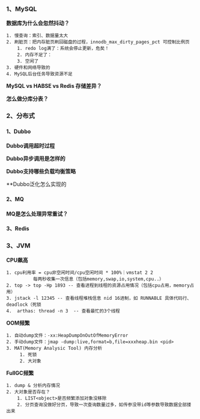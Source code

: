 ### 1、MySQL

**数据库为什么会忽然抖动？**

	1. 慢查询：索引、数据量太大
	2. 刷脏页：把内存脏页刷回磁盘的过程，innodb_max_dirty_pages_pct 可控制比例页
		1. redo log满了：系统会停止更新，危矣！
		2. 内存不足了：
		3. 空闲了
	3. 硬件和网络导致的
	4. MySQL后台任务导致资源不足


**MySQL vs HABSE vs Redis 存储差异？**


**怎么做分库分表？**

### 2、分布式

#### 1、Dubbo

**Dubbo调用超时过程**


**Dubbo异步调用是怎样的**


**Dubbo支持哪些负载均衡策略**


**Dubbo泛化怎么实现的

#### 2、MQ

**MQ是怎么处理异常重试？**


#### 3、Redis

### 3、JVM
 
  **CPU飙高**

	1. cpu利用率 = cpu非空闲时间/cpu空闲时间 * 100%｜vmstat 2 2 
              每两秒收集一次信息（包括memory,swap,io,system,cpu..）
	2. top -> top -Hp 1893 -- 查看进程到线程的资源占用情况（包括cpu占用，memory占用）
	3. jstack -l 12345 -- 查看线程堆栈信息 nid 16进制，如 RUNNABLE 具体代码行、deadlock（死锁
	4.  arthas: thread -n 3  -- 查看最忙的3个线程


**OOM频繁**

	1. 自动dump文件：-xx:HeapDumpOnOutOfMemoryError 
	2. 手动dump文件：jmap -dump:live,format=b,file=xxxheap.bin <pid>
	3. MAT(Memory Analysic Tool) 内存分析
         1. 死锁
         2. 大对象


**FullGC频繁**

    1. dump & 分析内存情况
    2. 大对象是否存在？
        1. LIST<object>是否频繁添加对象没移除
        2. 分页查询没做好分页，导致一次查询数量过多，如传参没带id等参数导致数据全部搂出来
